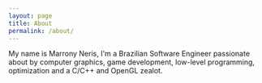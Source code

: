 ```yaml
---
layout: page
title: About
permalink: /about/
---
```


My name is Marrony Neris, I'm a Brazilian Software Engineer passionate about by computer graphics, game development, low-level programming, optimization and a C/C++ and OpenGL zealot.
